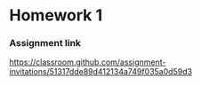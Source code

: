 # Homework 1

### Assignment link
https://classroom.github.com/assignment-invitations/51317dde89d412134a749f035a0d59d3